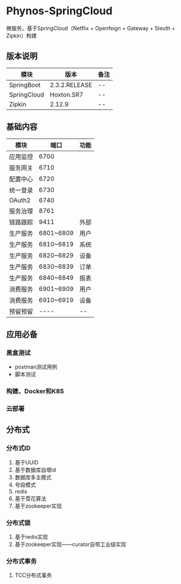 # Phynos-SpringCloud
微服务，基于SpringCloud（Netflix + Openfeign + Gateway + Sleuth + Zipkin）构建

## 版本说明

| 模块  | 版本  | 备注  |
| ------------ | ------------ | ------------ |
| SpringBoot  | 2.3.2.RELEASE  | -- |
| SpringCloud  | Hoxton.SR7  | --  |
| Zipkin  | 2.12.9  | --  |

## 基础内容

| 模块  | 端口  | 功能  |
| ------------ | ------------ | ------------ |
| 应用监控  | 6700  |   |
| 服务网关  | 6710  |   |
| 配置中心  | 6720  |   |
| 统一登录  | 6730  |   |
| OAuth2   | 6740  |   |
| 服务治理  | 8761  |   |
| 链路跟踪  | 9411  | 外部  |
| 生产服务  | 6801~6809  | 用户  |
| 生产服务  | 6810~6819  | 系统  |
| 生产服务  | 6820~6829  | 设备  |
| 生产服务  | 6830~6839  | 订单  |
| 生产服务  | 6840~6849  | 报表  |
| 消费服务  | 6901~6909  | 用户  |
| 消费服务  | 6910~6919  | 设备  |
| 预留预留  | ----  | --  |

## 应用必备
### 黑盒测试
- postman测试用例
- 脚本测试

### 构建、Docker和K8S

### 云部署

## 分布式

### 分布式ID

1. 基于UUID
2. 基于数据库自增id
3. 数据库多主模式
4. 号段模式
5. redis
6. 基于雪花算法
7. 基于zookeeper实现


### 分布式锁

1. 基于redis实现
2. 基于zookeeper实现——curator自带工业级实现

### 分布式事务

1. TCC分布式事务

